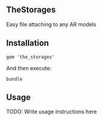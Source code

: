 ## TheStorages

Easy file attaching to any AR models

## Installation

```
gem 'the_storages'
```

And then execute:

```
bundle
```

## Usage

TODO: Write usage instructions here